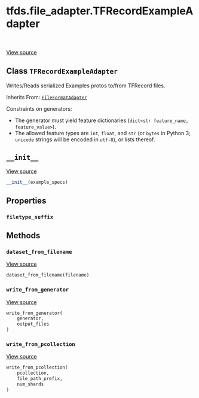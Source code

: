 <div itemscope itemtype="http://developers.google.com/ReferenceObject">
<meta itemprop="name" content="tfds.file_adapter.TFRecordExampleAdapter" />
<meta itemprop="path" content="Stable" />
<meta itemprop="property" content="filetype_suffix"/>
<meta itemprop="property" content="__init__"/>
<meta itemprop="property" content="dataset_from_filename"/>
<meta itemprop="property" content="write_from_generator"/>
<meta itemprop="property" content="write_from_pcollection"/>
</div>

# tfds.file_adapter.TFRecordExampleAdapter

<!-- Insert buttons and diff -->

<table class="tfo-notebook-buttons tfo-api" align="left">
</table>

<a target="_blank" href="https://github.com/tensorflow/datasets/tree/master/tensorflow_datasets/core/file_format_adapter.py">View
source</a>

<!-- Equality marker -->

## Class `TFRecordExampleAdapter`

Writes/Reads serialized Examples protos to/from TFRecord files.

Inherits From: [`FileFormatAdapter`](../../tfds/file_adapter/FileFormatAdapter.md)

<!-- Placeholder for "Used in" -->

Constraints on generators:

* The generator must yield feature dictionaries (`dict<str feature_name,
  feature_value>`).
* The allowed feature types are `int`, `float`, and `str` (or `bytes` in
  Python 3; `unicode` strings will be encoded in `utf-8`), or lists thereof.

<h2 id="__init__"><code>__init__</code></h2>

<a target="_blank" href="https://github.com/tensorflow/datasets/tree/master/tensorflow_datasets/core/file_format_adapter.py">View
source</a>

```python
__init__(example_specs)
```

## Properties

<h3 id="filetype_suffix"><code>filetype_suffix</code></h3>

## Methods

<h3 id="dataset_from_filename"><code>dataset_from_filename</code></h3>

<a target="_blank" href="https://github.com/tensorflow/datasets/tree/master/tensorflow_datasets/core/file_format_adapter.py">View
source</a>

```python
dataset_from_filename(filename)
```

<h3 id="write_from_generator"><code>write_from_generator</code></h3>

<a target="_blank" href="https://github.com/tensorflow/datasets/tree/master/tensorflow_datasets/core/file_format_adapter.py">View
source</a>

```python
write_from_generator(
    generator,
    output_files
)
```

<h3 id="write_from_pcollection"><code>write_from_pcollection</code></h3>

<a target="_blank" href="https://github.com/tensorflow/datasets/tree/master/tensorflow_datasets/core/file_format_adapter.py">View
source</a>

``` python
write_from_pcollection(
    pcollection,
    file_path_prefix,
    num_shards
)
```
